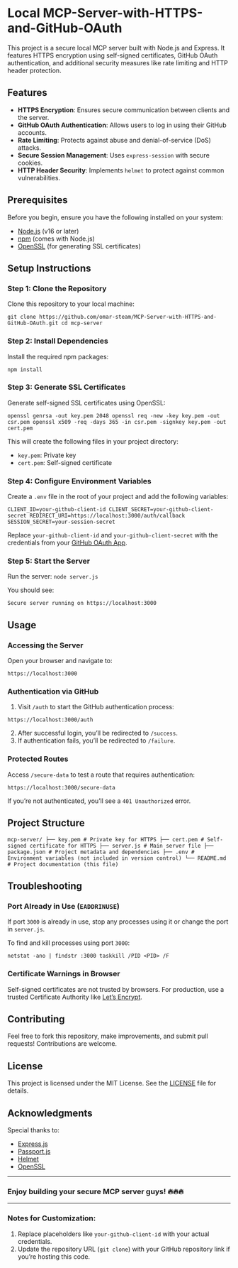 # Local MCP-Server-with-HTTPS-and-GitHub-OAuth
This project is a secure local MCP server built with Node.js and Express. It features HTTPS encryption using self-signed certificates, GitHub OAuth authentication, and additional security measures like rate limiting and HTTP header protection.
## Features
- **HTTPS Encryption**: Ensures secure communication between clients and the server.
- **GitHub OAuth Authentication**: Allows users to log in using their GitHub accounts.
- **Rate Limiting**: Protects against abuse and denial-of-service (DoS) attacks.
- **Secure Session Management**: Uses `express-session` with secure cookies.
- **HTTP Header Security**: Implements `helmet` to protect against common vulnerabilities.

## Prerequisites
Before you begin, ensure you have the following installed on your system:
- [Node.js](https://nodejs.org/) (v16 or later)
- [npm](https://www.npmjs.com/) (comes with Node.js)
- [OpenSSL](https://slproweb.com/products/Win32OpenSSL.html) (for generating SSL certificates)

## Setup Instructions
### Step 1: Clone the Repository
Clone this repository to your local machine:

`` git clone https://github.com/omar-steam/MCP-Server-with-HTTPS-and-GitHub-OAuth.git
cd mcp-server ``


### Step 2: Install Dependencies
Install the required npm packages:

`` npm install ``

### Step 3: Generate SSL Certificates
Generate self-signed SSL certificates using OpenSSL:

``openssl genrsa -out key.pem 2048
openssl req -new -key key.pem -out csr.pem
openssl x509 -req -days 365 -in csr.pem -signkey key.pem -out cert.pem``

This will create the following files in your project directory:
- `key.pem`: Private key
- `cert.pem`: Self-signed certificate

### Step 4: Configure Environment Variables
Create a `.env` file in the root of your project and add the following variables:

``CLIENT_ID=your-github-client-id
CLIENT_SECRET=your-github-client-secret
REDIRECT_URI=https://localhost:3000/auth/callback
SESSION_SECRET=your-session-secret`` 

Replace `your-github-client-id` and `your-github-client-secret` with the credentials from your [GitHub OAuth App](https://github.com/settings/developers).

### Step 5: Start the Server
Run the server:
``node server.js``

You should see:

``Secure server running on https://localhost:3000``

## Usage

### Accessing the Server
Open your browser and navigate to:

``https://localhost:3000``

### Authentication via GitHub
1. Visit `/auth` to start the GitHub authentication process:

``https://localhost:3000/auth``

2. After successful login, you’ll be redirected to `/success`.
3. If authentication fails, you’ll be redirected to `/failure`.

### Protected Routes
Access `/secure-data` to test a route that requires authentication:

``https://localhost:3000/secure-data``

If you’re not authenticated, you’ll see a `401 Unauthorized` error.

## Project Structure
``
mcp-server/
├── key.pem # Private key for HTTPS
├── cert.pem # Self-signed certificate for HTTPS
├── server.js # Main server file
├── package.json # Project metadata and dependencies
├── .env # Environment variables (not included in version control)
└── README.md # Project documentation (this file)
``

## Troubleshooting

### Port Already in Use (`EADDRINUSE`)
If port `3000` is already in use, stop any processes using it or change the port in `server.js`.

To find and kill processes using port `3000`:

``netstat -ano | findstr :3000
taskkill /PID <PID> /F``


### Certificate Warnings in Browser
Self-signed certificates are not trusted by browsers. For production, use a trusted Certificate Authority like [Let’s Encrypt](https://letsencrypt.org/).

## Contributing
Feel free to fork this repository, make improvements, and submit pull requests! Contributions are welcome.

## License
This project is licensed under the MIT License. See the [LICENSE](LICENSE) file for details.

## Acknowledgments
Special thanks to:
- [Express.js](https://expressjs.com/)
- [Passport.js](http://www.passportjs.org/)
- [Helmet](https://helmetjs.github.io/)
- [OpenSSL](https://www.openssl.org/)

---

### Enjoy building your secure MCP server guys! 🔥🔥🔥

---

### Notes for Customization:
1. Replace placeholders like `your-github-client-id` with your actual credentials.
2. Update the repository URL (`git clone`) with your GitHub repository link if you’re hosting this code.
